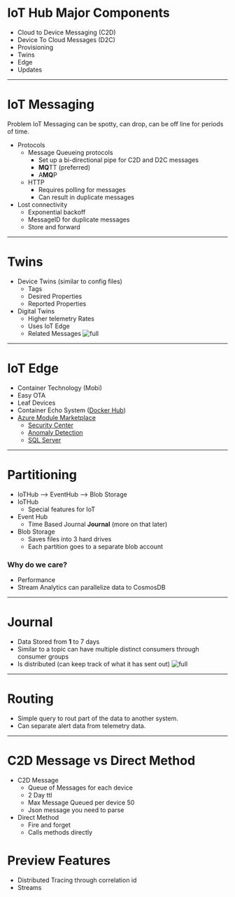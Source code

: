 
# IoT Hub Major Components
* Cloud to Device Messaging (C2D)
* Device To Cloud Messages (D2C)
* Provisioning
* Twins
* Edge
* Updates

---
# IoT Messaging
Problem IoT Messaging can be spotty, can drop, can be off line for periods of time.
* Protocols
  * Message Queueing protocols
    * Set up a bi-directional pipe for C2D and D2C messages
    * **MQ**TT (preferred)
    * A**MQ**P
  * HTTP
    * Requires polling for messages
    * Can result in duplicate messages
* Lost connectivity
  * Exponential backoff
  * MessageID for duplicate messages
  * Store and forward

---

# Twins
* Device Twins (similar to config files)
  * Tags
  * Desired Properties
  * Reported Properties
* Digital Twins
  * Higher telemetry Rates
  * Uses IoT Edge
  * Related Messages
    ![full](https://microshak.github.io/MicroNotes/Images/twin.png)

---

# IoT Edge
* Container Technology (Mobi)
* Easy OTA
* Leaf Devices
* Container Echo System ([Docker Hub](https://hub.docker.com/))
* [Azure Module Marketplace](https://azuremarketplace.microsoft.com/en/marketplace/apps/category/internet-of-things?page=1&subcategories=iot-edge-modules)
  * [Security Center](https://azuremarketplace.microsoft.com/en/marketplace/apps/azure-security-center.edge-ascforiot?tab=Overview) 
  * [Anomaly Detection](https://azuremarketplace.microsoft.com/en/marketplace/apps/brframe-5175097.unsupervised-anomaly-detection-iot-edge-module?tab=Overview)
  * [SQL Server](https://azuremarketplace.microsoft.com/en/marketplace/apps/microsoft.edge-sql-server-2017?tab=Overview)

---
# Partitioning
* IoTHub --> EventHub --> Blob Storage
* IoTHub
  * Special features for IoT
* Event Hub 
  * Time Based Journal **Journal** (more on that later)
* Blob Storage
  * Saves files into 3 hard drives
  * Each partition goes to a separate blob account
### Why do we care?
* Performance
* Stream Analytics can parallelize data to CosmosDB

---
# Journal
  * Data Stored from **1** to 7 days
  * Similar to a topic can have multiple distinct consumers through consumer groups
  * Is distributed (can keep track of what it has sent out)
![full](https://microshak.github.io/MicroNotes/Images/IoTRef/ConsumerGroups.png)



---
# Routing
* Simple query to rout part of the data to another system.
* Can separate alert data from telemetry data.

---

# C2D Message vs Direct Method
* C2D Message
  * Queue of Messages for each device
  * 2 Day ttl
  * Max Message Queued per device 50
  * Json message you need to parse
* Direct Method
  * Fire and forget
  * Calls methods directly

# Preview Features
* Distributed Tracing through correlation id
* Streams